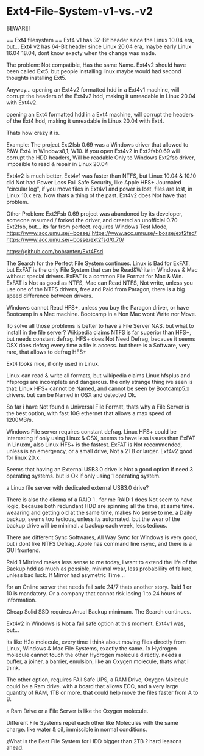 # Ext4-File-System-v1-vs.-v2
BEWARE!

== Ext4 filesystem ==
Ext4 v1 has 32-Bit header since the Linux 10.04 era, but...
Ext4 v2 has 64-Bit header since Linux 20.04 era, maybe early Linux 16.04 18.04, dont know exacty when the change was made.

The problem:
Not compatible,
Has the same Name.
Ext4v2 should have been called Ext5.
but people installing linux maybe would had second thoughts installing Ext5.

Anyway...
opening an Ext4v2 formatted hdd in a Ext4v1 machine,
will corrupt the headers of the Ext4v2 hdd, making it unreadable in Linux 20.04 with Ext4v2.

opening an Ext4 formatted hdd in a Ext4 machine,
will corrupt the headers of the Ext4 hdd, making it unreadable in Linux 20.04 with Ext4.

Thats how crazy it is.

Example:
The project Ext2fsb 0.69 was a Windows driver that allowed to R&W Ext4 in Windows8,1, W10.
if you open Ext4v2 in Ext2fsb0.69 will corrupt the HDD headers,
Will be readable Only to Windows Ext2fsb driver, 
imposible to read & repair in Linux 20.04

Ext4v2 is much better, 
Ext4v1 was faster than NTFS, but Linux 10.04 & 10.10 did Not had Power Loss Fail Safe Security,
like Apple HFS+ Journaled "circular log",
if you move files in Ext4v1 and power is lost, files are lost, in Linux 10.x era.
Now thats a thing of the past.
Ext4v2 does Not have that problem.

Other Problem:
Ext2Fsb 0.69 project was abandoned by its developer,
someone resumed / forked the driver, and created an unofficial 0.70 Ext2fsb,
but... its far from perfect.
requires Windows Test Mode,
https://www.acc.umu.se/~bosse/
https://www.acc.umu.se/~bosse/ext2fsd/
https://www.acc.umu.se/~bosse/ext2fsd/0.70/

https://github.com/bobranten/Ext4Fsd

The Search for the Perfect File System continues.
Linux is Bad for ExFAT,
but ExFAT is the only File System that can be Read&Write in Windows & Mac without special drivers.
ExFAT is a common File Format for Mac & Win.
ExFAT is Not as good as NTFS,
Mac can Read NTFS, Not write, unless you use one of the NTFS drivers, free and Paid from Paragon, 
there is a big speed difference between drivers.

Windows cannot Read HFS+, unless you buy the Paragon driver, or have Bootcamp in a Mac machine.
Bootcamp in a Non Mac wont Write nor Move.

To solve all those problems is better to have a File Server NAS.
but what to install in the file server?
Wikipedia claims NTFS is far superior than HFS+, but needs constant defrag.
HFS+ does Not Need Defrag, because it seems OSX does defrag every time a file is access.
but there is a Software, very rare, that allows to defrag HFS+

Ext4 looks nice, if only used in Linux.

Linux can read & write all formats, 
but wikipedia claims Linux hfsplus and hfsprogs are incomplete and dangerous.
the only strange thing ive seen is that: Linux HFS+ cannot be Named, and cannot be seen by Bootcamp5.x drivers.
but can be Named in OSX and detected Ok.

So far i have Not found a Universal File Format, 
thats why a File Server is the best option, with fast 10G ethernet that allows a max speed of 1200MB/s.

Windows File server requires constant defrag.
Linux HFS+ could be interesting if only using Linux & OSX, seems to have less issues than ExFAT in Linuxm, also Linux HFS+ is the fastest.
ExFAT is  Not recommended, unless is an emergency, or a small drive, Not a 2TB or larger.
Ext4v2 good for linux 20.x.

Seems that having an External USB3.0 drive is Not a good option if need 3 operating systems.
but is Ok if only using 1 operating system.

a Linux file server with dedicated external USB3.0 drive?

There is also the dilema of a RAID 1 .
for me RAID 1 does Not seem to have logic,
because both redundant HDD are spinning all the time, at same time.
weaaring and getting old at the same time, makes No sense to me.
a Daily backup, seems too tedious, unless its automated.
but the wear of the backup drive will be minimal.
a backup each week, less tedious.

There are different Sync Softwares,
All Way Sync for Windows is very good, but i dont like NTFS Defrag.
Apple has command line rsync, and there is a GUI frontend.

Raid 1 Mirrired makes less sense to me today, 
i want to extend the life of the Backup hdd as much as possible,
minimal wear, less probablility of failure, unless bad luck.
If Mirror had asymetric Time...

for an Online server that needs fail safe 24/7 thats another story.
Raid 1 or 10 is mandatory.
Or a company that cannot risk losing 1 to 24 hours of information.

Cheap Solid SSD requires Anual Backup minimum.
The Search continues.

Ext4v2 in Windows is Not a fail safe option at this moment.
Ext4v1 was, but...

its like H2o molecule, every time i think about moving files directly from Linux, Windows & Mac File Systems,
exactly the same.
1x Hydrogen molecule cannot touch the other Hydrogen molecule directly.
needs a buffer, a joiner, a barrier, emulsion, like an Oxygen molecule,
thats what i think.

The other option, requires FAil Safe UPS,
a RAM Drive,
Oxygen Molecule could be a Ram drive.
with a board that allows ECC, and a very large quantity of RAM, 1TB or more.
that could help move the files faster from A to B.

a Ram Drive or a File Server is like the Oxygen molecule.

Different File Systems repel each other like Molecules with the same charge.
like water & oil, immiscible in normal conditions.

¿What is the Best File System for HDD bigger than 2TB ?
hard leasons ahead.
